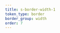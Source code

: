 ```yaml
---
title: s-border-width-1
token_type: border
border_group: width
order: 7
---
```

<span class="s-border s-border-width-1"></span>